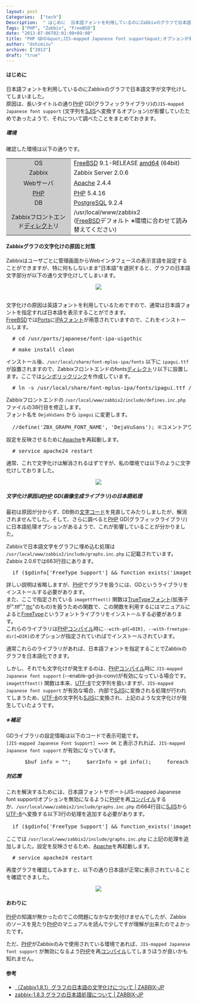 ```yaml
---
layout: post
Categories:  ["tech"]
Description:  " はじめに  日本語フォントを利用しているのにZabbixのグラフで日本語文字が文字化けしてしまいました。 原因は、長いタイトルの通りPHP GD(グラフィックライブラリ)のJIS-mapped Japanese font support "
Tags: ["PHP", "Zabbix", "FreeBSD"]
date: "2013-07-06T02:01:00+09:00"
title: "PHP GDの&quot;JIS-mapped Japanese font support&quot;オプションが有効になっている場合にZabbixグラフの日本語文字が文字化けする"
author: "dshimizu"
archive: ["2013"]
draft: "true"
---
```


<body>
<h4>はじめに</h4>
<p>日本語フォントを利用しているのにZabbixのグラフで日本語文字が文字化けしてしまいました。<br>原因は、長いタイトルの通り<a class="keyword" href="http://d.hatena.ne.jp/keyword/PHP">PHP</a> GD(グラフィックライブラリ)の<code>JIS-mapped Japanese font support</code> (文字列を<a class="keyword" href="http://d.hatena.ne.jp/keyword/SJIS">SJIS</a>へ変換するオプション)が影響していたためであったようで、それについて調べたことをまとめておきます。 </p>
<a name="more"></a><h5>環境</h5>
<p>確認した環境は以下の通りです。 </p>
<table>
<tr>  <td bgcolor="#cccccc" align="center">OS</td>  <td>
<a class="keyword" href="http://d.hatena.ne.jp/keyword/FreeBSD">FreeBSD</a> 9.1-RELEASE <a class="keyword" href="http://d.hatena.ne.jp/keyword/amd64">amd64</a> (64bit)</td>
</tr>
<tr>  <td bgcolor="#cccccc" align="center">Zabbix</td>  <td>Zabbix Server 2.0.6</td>
</tr>
<tr>  <td bgcolor="#cccccc" align="center">Webサーバ</td>  <td>
<a class="keyword" href="http://d.hatena.ne.jp/keyword/Apache">Apache</a> 2.4.4</td>
</tr>
<tr>  <td bgcolor="#cccccc" align="center"><a class="keyword" href="http://d.hatena.ne.jp/keyword/PHP">PHP</a></td>  <td>
<a class="keyword" href="http://d.hatena.ne.jp/keyword/PHP">PHP</a> 5.4.16</td>
</tr>
<tr>  <td bgcolor="#cccccc" align="center">DB</td>  <td>
<a class="keyword" href="http://d.hatena.ne.jp/keyword/PostgreSQL">PostgreSQL</a> 9.2.4</td>
</tr> <tr>  <td bgcolor="#cccccc" align="center">Zabbixフロントエンド<a class="keyword" href="http://d.hatena.ne.jp/keyword/%A5%C7%A5%A3%A5%EC%A5%AF%A5%C8">ディレクト</a>リ</td>  <td>/usr/local/www/zabbix2 <br>(<a class="keyword" href="http://d.hatena.ne.jp/keyword/FreeBSD">FreeBSD</a>デフォルト ※環境に合わせて読み替えてください)</td>
</tr>
</table> <h4>Zabbixグラフの文字化けの原因と対策</h4>
<p>Zabbixはユーザごとに管理画面からWebインタフェースの表示言語を設定することができますが、特に何もしないまま"日本語"を選択すると、グラフの日本語文字部分が以下の通り文字化けしてしまいます。 </p> <div class="separator" style="clear: both; text-align: center;"><a href="https://cdn-ak.f.st-hatena.com/images/fotolife/d/dshimizu/20220322/20220322113809.png" imageanchor="1" style="margin-left: 1em; margin-right: 1em;"><img border="0" src="https://cdn-ak.f.st-hatena.com/images/fotolife/d/dshimizu/20220322/20220322113809.png"></a></div>
<br><p>文字化けの原因は英語フォントを利用しているためですので、通常は日本語フォントを指定すれば日本語を表示することができます。<br><a class="keyword" href="http://d.hatena.ne.jp/keyword/FreeBSD">FreeBSD</a>では<a class="keyword" href="http://d.hatena.ne.jp/keyword/Ports">Ports</a>に<a class="keyword" href="http://d.hatena.ne.jp/keyword/IPA%A5%D5%A5%A9%A5%F3%A5%C8">IPAフォント</a>が用意されていますので、これをインストールします。 </p>
<pre class="terminal">  # cd /usr/ports/japanese/font-ipa-uigothic  
</pre>
<pre class="terminal">  # make install clean  
</pre>
<p>インストール後、<code>/usr/local/share/font-mplus-ipa/fonts</code> 以下に <code>ipagui.ttf</code> が設置されますので、Zabbixフロントエンドのfonts<a class="keyword" href="http://d.hatena.ne.jp/keyword/%A5%C7%A5%A3%A5%EC%A5%AF%A5%C8">ディレクト</a>リ以下に設置します。ここでは<a class="keyword" href="http://d.hatena.ne.jp/keyword/%A5%B7%A5%F3%A5%DC%A5%EA%A5%C3%A5%AF%A5%EA%A5%F3%A5%AF">シンボリックリンク</a>を作成しています。 </p>
<pre class="terminal">  # ln -s /usr/local/share/font-mplus-ipa/fonts/ipagui.ttf /usr/local/www/zabbix2/fonts/ipagui.ttf  
</pre>
<p>Zabbixフロントエンドの <code>/usr/local/www/zabbix2/include/defines.inc.php</code> ファイルの38行目を修正します。<br>フォント名を <code>DejaVuSans</code> から <code>ipagui</code> に変更します。 </p>
<pre class="terminal">  //define('ZBX_GRAPH_FONT_NAME', 'DejaVuSans'); ※コメントアウト define('ZBX_GRAPH_FONT_NAME', 'ipagui');  
</pre>
<p>設定を反映させるために<a class="keyword" href="http://d.hatena.ne.jp/keyword/Apache">Apache</a>を再起動します。 </p>
<pre class="terminal">  # service apache24 restart  
</pre>
<p>通常、これで文字化けは解消されるはずですが、私の環境では以下のように文字化けしておりました。 </p>
<div class="separator" style="clear: both; text-align: center;"><a href="http://4.bp.blogspot.com/-Nh16RbkA10w/UdWA5IB98TI/AAAAAAAAAWk/iVsSxWrCbVc/s700/%E3%82%B9%E3%82%AF%E3%83%AA%E3%83%BC%E3%83%B3%E3%82%B7%E3%83%A7%E3%83%83%E3%83%88+2013-07-04+23.00.43.png" imageanchor="1" style="margin-left: 1em; margin-right: 1em;"><img border="0" src="http://4.bp.blogspot.com/-Nh16RbkA10w/UdWA5IB98TI/AAAAAAAAAWk/iVsSxWrCbVc/s700/%E3%82%B9%E3%82%AF%E3%83%AA%E3%83%BC%E3%83%B3%E3%82%B7%E3%83%A7%E3%83%83%E3%83%88+2013-07-04+23.00.43.png"></a></div> <h5>文字化け原因は<a class="keyword" href="http://d.hatena.ne.jp/keyword/PHP">PHP</a> GD(画像生成ライブラリ)の日本語処理</h5>
<p>最初は原因が分からず、DB側の<a class="keyword" href="http://d.hatena.ne.jp/keyword/%CA%B8%BB%FA%A5%B3%A1%BC%A5%C9">文字コード</a>を見直してみたりしましたが、解消されませんでした。そして、さらに調べると<a class="keyword" href="http://d.hatena.ne.jp/keyword/PHP">PHP</a> GD(グラフィックライブラリ)に日本語処理オプションがあるようで、これが影響していることが分かりました。 </p>
<p>Zabbixで日本語文字をグラフに埋め込む処理は <code>/usr/local/www/zabbix2/include/graphs.inc.php</code> に記載されています。Zabbix 2.0.6では663行目にあります。 </p>
<pre class="terminal">  if ($gdinfo['FreeType Support'] &amp;&amp; function_exists('imagettftext')) {  
</pre>
<p>詳しい説明は省略しますが、<a class="keyword" href="http://d.hatena.ne.jp/keyword/PHP">PHP</a>でグラフを扱うには、GDというライブラリをインストールする必要があります。<br>また、ここで指定されている <code>imagettftext()</code> 関数は<a class="keyword" href="http://d.hatena.ne.jp/keyword/TrueType%A5%D5%A5%A9%A5%F3%A5%C8">TrueTypeフォント</a>(拡張子が".ttf",".<a class="keyword" href="http://d.hatena.ne.jp/keyword/ttc">ttc</a>"のもの)を扱うための関数で、この関数を利用するにはマニュアルによると<a class="keyword" href="http://d.hatena.ne.jp/keyword/FreeType">FreeType</a>というフォントライブラリをインストールする必要があります。<br>これらのライブラリは<a class="keyword" href="http://d.hatena.ne.jp/keyword/PHP">PHP</a><a class="keyword" href="http://d.hatena.ne.jp/keyword/%A5%B3%A5%F3%A5%D1%A5%A4%A5%EB">コンパイル</a>時に<code>--with-gd[=DIR], --with-freetype-dir[=DIR]</code>のオプションが指定されていればでインストールされています。 </p>
<p>通常これらのライブラリがあれば、日本語フォントを指定することでZabbixのグラフを日本語化できます。 </p>
<p>しかし、それでも文字化けが発生するのは、<a class="keyword" href="http://d.hatena.ne.jp/keyword/PHP">PHP</a><a class="keyword" href="http://d.hatena.ne.jp/keyword/%A5%B3%A5%F3%A5%D1%A5%A4%A5%EB">コンパイル</a>時に <code>JIS-mapped Japanese font support</code> (--enable-gd-jis-conv)が有効になっている場合です。<br><code>imagettftext()</code> 関数は本来、<a class="keyword" href="http://d.hatena.ne.jp/keyword/UTF-8">UTF-8</a>で文字列を扱いますが、<code>JIS-mapped Japanese font support</code> が有効な場合、内部で<a class="keyword" href="http://d.hatena.ne.jp/keyword/SJIS">SJIS</a>に変換される処理が行われてしまうため、<a class="keyword" href="http://d.hatena.ne.jp/keyword/UTF-8">UTF-8</a>の文字列も<a class="keyword" href="http://d.hatena.ne.jp/keyword/SJIS">SJIS</a>に変換され、上記のような文字化けが発生していたようです。 </p> <h5>※補足</h5>
<p>GDライブラリの設定情報は以下のコードで表示可能です。 <br><code>[JIS-mapped Japanese Font Support] ==&gt;&gt; OK</code> と表示されれば、<code>JIS-mapped Japanese font support</code> が有効になっています。 </p>
<pre class="terminal">      $buf_info = "";     $arrInfo = gd_info();     foreach ($arrInfo as $idx =&gt; $buf) {         if (is_bool($buf)) {             $buf_info .= " " .htmlspecialchars("[$idx]  ==&gt;&gt; " .($buf ? "OK" : "No Support"))." ";         } else {             $buf_info .= " " .htmlspecialchars("[$idx]  ==&gt;&gt; $buf") ." ";         }     }     echo $buf_info; ?&gt;  </pre>  <h5>対応策</h5>
<p>これを解決するためには、日本語フォントサポート(JIS-mapped Japanese font support)オプションを無効になるように<a class="keyword" href="http://d.hatena.ne.jp/keyword/PHP">PHP</a>を再<a class="keyword" href="http://d.hatena.ne.jp/keyword/%A5%B3%A5%F3%A5%D1%A5%A4%A5%EB">コンパイル</a>するか、<code>/usr/local/www/zabbix2/include/graphs.inc.php</code> の664行目に<a class="keyword" href="http://d.hatena.ne.jp/keyword/SJIS">SJIS</a>から<a class="keyword" href="http://d.hatena.ne.jp/keyword/UTF-8">UTF-8</a>へ変換する以下3行の処理を追加する必要があります。 </p>
<pre class="terminal">  if ($gdinfo['FreeType Support'] &amp;&amp; function_exists('imagettftext')) {     // JIS-mapped Japanese Font Supportが有効になっている場合、UTF-8 から SJISへの変換する処理を追加     if ($gdinfo['JIS-mapped Japanese Font Support']) {         $string = mb_convert_encoding($string, "SJIS", "UTF-8");     }  
</pre>
<p>ここでは <code>/usr/local/www/zabbix2/include/graphs.inc.php</code> に上記の処理を追加しました。設定を反映させるため、<a class="keyword" href="http://d.hatena.ne.jp/keyword/Apache">Apache</a>を再起動します。 </p>
<pre class="terminal">  # service apache24 restart  
</pre>
<p>再度グラフを確認してみますと、以下の通り日本語が正常に表示されていることを確認できました。 </p>
<div class="separator" style="clear: both; text-align: center;"><a href="http://4.bp.blogspot.com/-Zmg0g3nnbXY/UdboUFVGbsI/AAAAAAAAAW8/5cNkwPsh1kE/s700/%E3%82%B9%E3%82%AF%E3%83%AA%E3%83%BC%E3%83%B3%E3%82%B7%E3%83%A7%E3%83%83%E3%83%88+2013-07-06+0.33.40.png" imageanchor="1" style="margin-left: 1em; margin-right: 1em;"><img border="0" src="http://4.bp.blogspot.com/-Zmg0g3nnbXY/UdboUFVGbsI/AAAAAAAAAW8/5cNkwPsh1kE/s700/%E3%82%B9%E3%82%AF%E3%83%AA%E3%83%BC%E3%83%B3%E3%82%B7%E3%83%A7%E3%83%83%E3%83%88+2013-07-06+0.33.40.png"></a></div> <h4>おわりに</h4>
<p><a class="keyword" href="http://d.hatena.ne.jp/keyword/PHP">PHP</a>の知識が無かったのでこの問題になかなか気付けませんでしたが、Zabbixのソースを見たり<a class="keyword" href="http://d.hatena.ne.jp/keyword/PHP">PHP</a>のマニュアルを読んで少しですが理解が出来たのでよかったです。 </p>
<p>ただ、<a class="keyword" href="http://d.hatena.ne.jp/keyword/PHP">PHP</a>がZabbixのみで使用されている環境であれば、<code>JIS-mapped Japanese font support</code> が無効になるよう<a class="keyword" href="http://d.hatena.ne.jp/keyword/PHP">PHP</a>を再<a class="keyword" href="http://d.hatena.ne.jp/keyword/%A5%B3%A5%F3%A5%D1%A5%A4%A5%EB">コンパイル</a>してしまうほうが良いかも知れません。 </p> <h4>参考</h4>
<ul>  <li><a href="http://www.zabbix.jp/node/491">（Zabbix1.8.1）グラフの日本語の文字化けについて | ZABBIX-JP</a></li>  <li><a href="http://www.zabbix.jp/node/596">zabbix-1.8.3 グラフの日本語処理について | ZABBIX-JP</a></li>
</ul>
</body>

<!-- more -->


